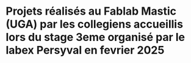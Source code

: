 # Projets réalisés au Fablab Mastic (UGA) par les collegiens accueillis lors du stage 3eme organisé par le labex Persyval en fevrier 2025
